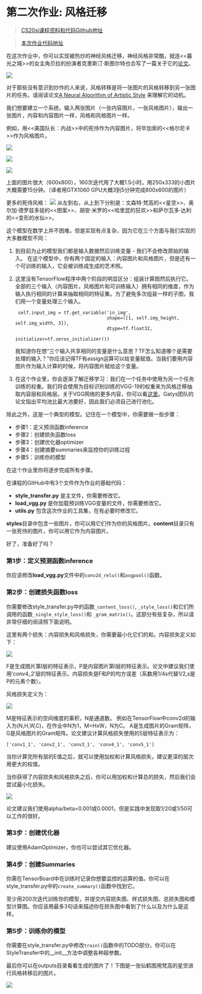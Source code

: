 # 第二次作业: 风格迁移

> [CS20si课程资料和代码Github地址](https://github.com/cnscott/Stanford-CS20si)

> [本次作业代码地址](https://github.com/cnscott/Stanford-CS20si/tree/master/assignments)

在这次作业中，你可以实现被热炒的神经风格迁移，神经风格非常酷，就连<<暮光之城>>的女主角贝拉的扮演者克里斯汀·斯图尔特也合写了一篇关于它的[论文](https://arxiv.org/pdf/1701.04928v1.pdf)。

![](http://images.cnblogs.com/cnblogs_com/tech0ne/1247403/o_StyleTransfer-Swim.jpg)

对于那些没有意识到炒作的人来说，风格转移是将一张图片的风格转移到另一张图片的任务。请阅读论文[A Neural Algorithm of Artistic Style](https://arxiv.org/abs/1508.06576) 来理解它的动机。

我们想要建立一个系统，输入两张图片（一张内容图片，一张风格图片），输出一张图片，内容和内容图片一样，风格和风格图片一样。

例如，用<<美国队长：内战>>中的死侍作为内容图片，将毕加索的<<格尔尼卡>>作为风格图片。

![](http://images.cnblogs.com/cnblogs_com/tech0ne/1247403/o_Deadpool.png)

![](http://images.cnblogs.com/cnblogs_com/tech0ne/1247403/o_Guernica.png)

![](http://images.cnblogs.com/cnblogs_com/tech0ne/1247403/o_Deadpool-Guernica.png)

上面的图片很大（600x800），160次迭代用了大概1.5小时。用250x333的小图片大概需要15分钟。（译者用GTX1060 GPU大概3到5分钟完成800x600的图片）

更多的死侍风格：
![](http://images.cnblogs.com/cnblogs_com/tech0ne/1247403/o_Deadpool-Styles.jpg)
从左到右，从上到下分别是：文森特·梵高的<<星空>>、奥尔加·德罗兹多娃的<<图案>>、胡安·米罗的<<哈里昆的狂欢>>和萨尔瓦多·达利的<<变形的水仙>>。

这个模型在数学上并不困难，但是实现有点复杂，因为它在三个方面与我们实现的大多数模型不同：

1. 到目前为止的模型我们都是输入数据然后训练变量 - 我们不会修改原始的输入。 在这个模型中，你有两个固定的输入：内容图片和风格图片，但是还有一个可训练的输入，它会被训练成生成的艺术照。
2. 这里没有TensorFlow程序中两个阶段的明显区分：组装计算图然后执行它。全部的三个输入（内容图片，风格图片和可训练输入）拥有相同的维度，作为输入执行相同的计算来抽取相同的特征集。为了避免多次组装一样的子图，我们用一个变量处理三个输入。

		self.input_img = tf.get_variable('in_img', 
		                                 shape=([1, self.img_height, self.img_width, 3]),
		                                 dtype=tf.float32,
		                                 initializer=tf.zeros_initializer())

	我知道你在想“三个输入共享相同的变量是什么意思？TF怎么知道哪个是需要处理的输入？”你应该记得TF有assign运算可以给变量赋值。当我们要用内容图片作为输入计算的时候，将内容图片赋给这个变量。
3. 在这个作业里，你会逐渐了解迁移学习：我们在一个任务中使用为另一个任务训练的权重。我们将会使用为目标识别训练的VGG-19的权重来为风格迁移抽取内容层和风格层。关于VGG网络的更多内容，你可以看[这里](http://www.robots.ox.ac.uk/~vgg/research/very_deep/)。Gatys团队的论文指出平均池比最大池要好，因此我们必须自己进行池化。

除此之外，这是一个典型的模型。记住在一个模型中，你需要做一些步骤：

- 步骤1：定义预测函数inference
- 步骤2：创建损失函数loss
- 步骤3：创建优化器optimizer
- 步骤4：创建摘要summaries来监控你的训练过程
- 步骤5：训练你的模型

在这个作业里你将逐步完成所有步骤。

在课程的GitHub中有3个文件作为作业的基础代码：

- **style_transfer.py** 是主文件，你需要修改它。
- **load_vgg.py** 是你加载预训练VGG变量的文件，你需要修改它。
- **utils.py** 包含这次作业的工具集，在有必要时修改它。

**styles**目录中包含一些图片，你可以用它们作为你的风格图片。**content**目录只有一张死侍的图片，你可以用它作为内容图片。

好了，准备好了吗？

### 第1步：定义预测函数inference
你应该修改**load_vgg.py**文件中的`conv2d_relu()`和`avgpool()`函数。

### 第2步：创建损失函数loss
你需要修改style_transfer.py中的函数`_content_loss()`, `_style_loss()`和它们所调用的函数`_single_style_loss()`和 `_gram_matrix()`。这部分有些复杂，所以请非常仔细的阅读照下面说明。

这里有两个损失：内容损失和风格损失，你需要最小化它们的和。内容损失定义如下：

![](http://images.cnblogs.com/cnblogs_com/tech0ne/1247403/o_Content-Loss.jpg)

F是生成图片第I层的特征表示，P是内容图片第I层的特征表示。论文中建议我们使用‘conv4_2’层的特征表示。内容损失是F和P的均方误差（系数用1/4s代替1/2,s是P的元素个数）。

风格损失定义为：

![](http://images.cnblogs.com/cnblogs_com/tech0ne/1247403/o_Style-Loss.jpg)

M是特征表示的空间维度的乘积，N是通道数。 例如在TensorFlow中conv2d的输入为(N,H,W,C)，在作业中N为1，M=HxW，N为C。 A是生成图片的Gram矩阵，G是风格图片的Gram矩阵。论文建议计算风格损失使用的5层特征表示为：

    ['conv1_1', 'conv2_1', 'conv3_1', 'conv4_1', 'conv5_1']

当你计算完所有层的E值之后，就可以使用加权和计算风格损失，建议更深的层次用更大的权值。

当你获得了内容损失和风格损失之后，你可以用加权和计算总的损失，然后我们会尝试最小化损失。

![](http://images.cnblogs.com/cnblogs_com/tech0ne/1247403/o_Total-Loss.png)

论文建议我们使用alpha/beta=0.001或0.0001，但是实践中发现取1/20或1/50可以工作的很好。

### 第3步：创建优化器
建议使用AdamOptimizer，你也可以尝试其它优化器。

### 第4步：创建Summaries
你需在TensorBoard中在训练时记录你想要监控的运算的值。你可以在style_transfer.py中的`create_summary()`函数中找到它。

至少用200次迭代训练你的模型，并提交内容损失图、样式损失图、总损失图和模型计算图。你应该用最多3句话来描述你在损失图中看到了什么以及为什么是这样。

### 第5步：训练你的模型
你需要在style_transfer.py中修改`train()`函数中的TODO部分。你可以在StyleTransfer中的__init__方法中调整各种超参数。

最后你可以在outputs目录看看生成的图片了！下图是一张仙鹤图用梵高的星空进行风格转移后的图片。

![](http://images.cnblogs.com/cnblogs_com/tech0ne/1247403/o_299.png)